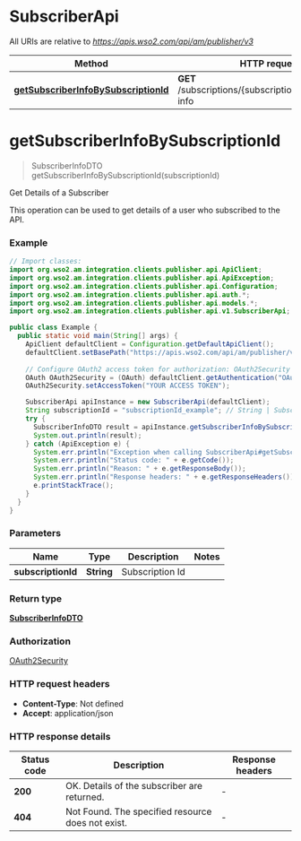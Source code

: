 # SubscriberApi

All URIs are relative to *https://apis.wso2.com/api/am/publisher/v3*

Method | HTTP request | Description
------------- | ------------- | -------------
[**getSubscriberInfoBySubscriptionId**](SubscriberApi.md#getSubscriberInfoBySubscriptionId) | **GET** /subscriptions/{subscriptionId}/subscriber-info | Get Details of a Subscriber


<a name="getSubscriberInfoBySubscriptionId"></a>
# **getSubscriberInfoBySubscriptionId**
> SubscriberInfoDTO getSubscriberInfoBySubscriptionId(subscriptionId)

Get Details of a Subscriber

This operation can be used to get details of a user who subscribed to the API. 

### Example
```java
// Import classes:
import org.wso2.am.integration.clients.publisher.api.ApiClient;
import org.wso2.am.integration.clients.publisher.api.ApiException;
import org.wso2.am.integration.clients.publisher.api.Configuration;
import org.wso2.am.integration.clients.publisher.api.auth.*;
import org.wso2.am.integration.clients.publisher.api.models.*;
import org.wso2.am.integration.clients.publisher.api.v1.SubscriberApi;

public class Example {
  public static void main(String[] args) {
    ApiClient defaultClient = Configuration.getDefaultApiClient();
    defaultClient.setBasePath("https://apis.wso2.com/api/am/publisher/v3");
    
    // Configure OAuth2 access token for authorization: OAuth2Security
    OAuth OAuth2Security = (OAuth) defaultClient.getAuthentication("OAuth2Security");
    OAuth2Security.setAccessToken("YOUR ACCESS TOKEN");

    SubscriberApi apiInstance = new SubscriberApi(defaultClient);
    String subscriptionId = "subscriptionId_example"; // String | Subscription Id 
    try {
      SubscriberInfoDTO result = apiInstance.getSubscriberInfoBySubscriptionId(subscriptionId);
      System.out.println(result);
    } catch (ApiException e) {
      System.err.println("Exception when calling SubscriberApi#getSubscriberInfoBySubscriptionId");
      System.err.println("Status code: " + e.getCode());
      System.err.println("Reason: " + e.getResponseBody());
      System.err.println("Response headers: " + e.getResponseHeaders());
      e.printStackTrace();
    }
  }
}
```

### Parameters

Name | Type | Description  | Notes
------------- | ------------- | ------------- | -------------
 **subscriptionId** | **String**| Subscription Id  |

### Return type

[**SubscriberInfoDTO**](SubscriberInfoDTO.md)

### Authorization

[OAuth2Security](../README.md#OAuth2Security)

### HTTP request headers

 - **Content-Type**: Not defined
 - **Accept**: application/json

### HTTP response details
| Status code | Description | Response headers |
|-------------|-------------|------------------|
**200** | OK.  Details of the subscriber are returned.  |  -  |
**404** | Not Found. The specified resource does not exist. |  -  |

